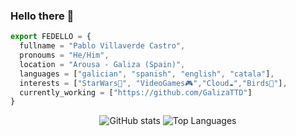 ### Hello there 👋

<!--
**pvillaverde/pvillaverde** is a ✨ _special_ ✨ repository because its `README.md` (this file) appears on your GitHub profile.

Here are some ideas to get you started:

- 🔭 I’m currently working on ...
- 🌱 I’m currently learning ...
- 👯 I’m looking to collaborate on ...
- 🤔 I’m looking for help with ...
- 💬 Ask me about ...
- 📫 How to reach me: ...
- 😄 Pronouns: ...
- ⚡ Fun fact: ...
-->

```ts
export FEDELLO = {
  fullname = "Pablo Villaverde Castro",
  pronoums = "He/Him",
  location = "Arousa - Galiza (Spain)",
  languages = ["galician", "spanish", "english", "catala"],
  interests = ["StarWars🤖", "VideoGames🎮","Cloud☁️","Birds🦜"],
  currently_working = ["https://github.com/GalizaTTD"]
}
```


<p align="center">
  <img src="https://github-readme-stats.vercel.app/api?username=pvillaverde&count_private=true&show_icons=true&hide_border=true&title_color=52C146&text_color=222&icon_color=e8545b" alt="GitHub stats" />
  <img src="https://github-readme-stats.vercel.app/api/top-langs/?username=pvillaverde&layout=compact&hide_border=true&count_private=true&title_color=52C146&text_color=222" alt="Top Languages" />
</p>
